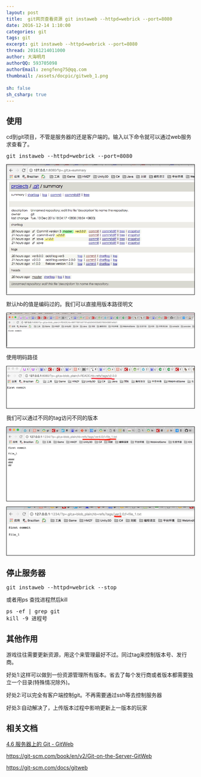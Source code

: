 ```yaml
---
layout: post
title:  git网页查看资源 git instaweb --httpd=webrick --port=8080
date: 2016-12-14 1:10:00
categories: git
tags: git
excerpt: git instaweb --httpd=webrick --port=8080
thread: 20161214011000
author: 大海明月
authorQQ: 593705098
authorEmail: zengfeng75@qq.com
thumbnail: /assets/docpic/gitweb_1.png

sh: false
sh_csharp: true
---
```


<h2 class="nav1">使用</h2>
<p>cd到git项目，不管是服务器的还是客户端的。输入以下命令就可以通过web服务求查看了。</p>
<pre>
git instaweb --httpd=webrick --port=8080
</pre>
<p></p>
<p style="border: 1px solid;"><img src="/assets/docpic/gitweb_1.png"/></p>
<p></p>

<p>默认hb的值是编码过的。我们可以直接用版本路径明文</p>
<p style="border: 1px solid;"><img src="/assets/docpic/gitweb_4.png"/></p>
<p></p>
<p>使用明码路径</p>
<p style="border: 1px solid;"><img src="/assets/docpic/gitweb_5.png"/></p>
<p></p>


<p>我们可以通过不同的tag访问不同的版本</p>
<p style="border: 1px solid;"><img src="/assets/docpic/gitweb_2.jpg"/></p>
<p style="border: 1px solid;"><img src="/assets/docpic/gitweb_3.jpg"/></p>
<p></p>

<h2 class="nav1">停止服务器</h2>
<pre>
git instaweb --httpd=webrick --stop
</pre>
<p>或者用ps 查找进程然后kill</p>
<pre>
ps -ef | grep git
kill -9 进程号
</pre>



<h2 class="nav1">其他作用</h2>
<p>游戏往往需要更新资源，用这个来管理最好不过。同过tag来控制版本号、发行商。</p>
<p>好处1:这样可以做到一份资源管理所有版本。省去了每个发行商或者版本都需要独立一个目录(特殊情况除外)。</p>
<p>好处2:可以完全有客户端控制git。不再需要通过ssh等去控制服务器</p>
<p>好处3:自动解决了，上传版本过程中影响更新上一版本的玩家</p>
<p></p>
<p></p>


<h2 class="nav1">相关文档</h2>
<p><a target="_blank" href="https://git-scm.com/book/zh/v1/%E6%9C%8D%E5%8A%A1%E5%99%A8%E4%B8%8A%E7%9A%84-Git-GitWeb">4.6 服务器上的 Git - GitWeb</a></p>
<p><a target="_blank" href="https://git-scm.com/book/en/v2/Git-on-the-Server-GitWeb">https://git-scm.com/book/en/v2/Git-on-the-Server-GitWeb</a></p>
<p><a target="_blank" href="https://git-scm.com/docs/gitweb">https://git-scm.com/docs/gitweb</a></p>
<p></p>
<p></p>